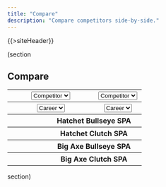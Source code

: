 ```yaml
---
title: "Compare"
description: "Compare competitors side-by-side."
---
```


{{>siteHeader}}

(section

## Compare

<div class="card" x-data="compare" x-cloak>
  <table class="fixed">
    <tbody id="selection-rows">
      <tr>
        <th colspan="2" x-data="left">
          <select x-on:change="data = await getData($event.target.value); stats = getStats(data, '')">
            <option value="">Competitor</option>
            {{#profiles}}
            <option value="{{profileId}}">{{name}}</option>
            {{/profiles}}
          </select>
        </th>
        <th colspan="2" x-data="right">
          <select x-on:change="data = await getData($event.target.value); stats = getStats(data, '')">
            <option value="">Competitor</option>
            {{#profiles}}
            <option value="{{profileId}}">{{name}}</option>
            {{/profiles}}
          </select>
        </th>
      </tr>
      <tr>
        <th colspan="2" x-data="left">
          <select x-on:change="timeFrame = getTimeFrame(data, $event.target.value); stats = getStats(data, $event.target.value)">
            <option value="">Career</option>
            <optgroup label="Seasons">
              <template x-for="season in data?.seasons || []">
                <option x-bind:value="season.seasonId" x-text="season.name"></option>
              </template>
            </optgroup>
          </select>
        </th>
        <th colspan="2" x-data="right">
          <select x-on:change="timeFrame = getTimeFrame(data, $event.target.value); stats = getStats(data, $event.target.value)">
            <option value="">Career</option>
            <optgroup label="Seasons">
              <template x-for="season in data?.seasons || []">
                <option x-bind:value="season.seasonId" x-text="season.name"></option>
              </template>
            </optgroup>
          </select>
        </th>
      </tr>
    </tbody>
    <tbody id="data-rows" x-show="left.stats !== null && right.stats !== null">
      <tr>
        <th x-text="left.stats?.hatchet?.bullseye?.scorePerAxe"></th>
        <th colspan="2">Hatchet Bullseye SPA</th>
        <th x-text="right.stats?.hatchet?.bullseye?.scorePerAxe"></th>
      </tr>
      <tr>
        <th x-text="left.stats?.hatchet?.clutch?.scorePerAxe"></th>
        <th colspan="2">Hatchet Clutch SPA</th>
        <th x-text="right.stats?.hatchet?.clutch?.scorePerAxe"></th>
      </tr>
      <tr>
        <th x-text="left.stats?.bigAxe?.bullseye?.scorePerAxe"></th>
        <th colspan="2">Big Axe Bullseye SPA</th>
        <th x-text="right.stats?.bigAxe?.bullseye?.scorePerAxe"></th>
      </tr>
      <tr>
        <th x-text="left.stats?.bigAxe?.clutch?.scorePerAxe"></th>
        <th colspan="2">Big Axe Clutch SPA</th>
        <th x-text="right.stats?.bigAxe?.clutch?.scorePerAxe"></th>
      </tr>
    </tbody>
  </table>
</div>

section)

<script src="//unpkg.com/alpinejs" defer></script>

<script>
  const compare = {
    left: {
      data: null,
      stats: null,
      timeFrame: 'Career'
    },
    right: {
      data: null,
      stats: null,
      timeFrame: 'Career'
    }
  };

  const getData = async (profileId) => {
    return await fetch(`/${profileId}.json`).then(x => x.json()).catch(() => null);
  };

  const getStats = (data, seasonId) => {
    const timeFrame = !seasonId ? data : data.seasons.find(x => `${x.seasonId}` === seasonId);

    return timeFrame?.stats ?? null;
  };

  const getTimeFrame = (data, seasonId) => {
    if (!seasonId) {
      return 'Career';
    }

    const season = data.seasons.find(x => `${x.seasonId}` === seasonId);

    return season.name;
  };
</script>